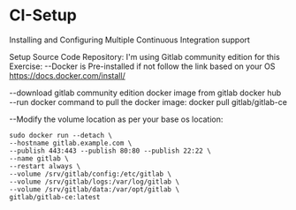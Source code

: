 # CI-Setup
Installing and Configuring Multiple Continuous Integration support

Setup Source Code Repository:
I'm using Gitlab community edition for this Exercise:
  --Docker is Pre-installed if not follow the link based on your OS
  https://docs.docker.com/install/
  
  --download gitlab community edition docker image from gitlab docker hub <br>
  --run docker command to pull the docker image:
    docker pull gitlab/gitlab-ce
  
  --Modify the volume location as per your base os location:<br>
  
    sudo docker run --detach \
    --hostname gitlab.example.com \
    --publish 443:443 --publish 80:80 --publish 22:22 \
    --name gitlab \
    --restart always \
    --volume /srv/gitlab/config:/etc/gitlab \
    --volume /srv/gitlab/logs:/var/log/gitlab \
    --volume /srv/gitlab/data:/var/opt/gitlab \
    gitlab/gitlab-ce:latest
